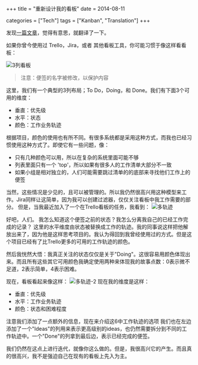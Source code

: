 +++
title = "重新设计我的看板"
date = 2014-08-11

categories = ["Tech"]
tags = ["Kanban", "Translation"]
+++

发现[一篇文章](https://matschaffer.com/2014/06/16/rethinking-kanban)，觉得有意思，就翻译了一下。

<!--more-->

如果你曾今使用过 Trello，Jira，或者 其他看板工具，你可能习惯于像这样看看板：

![3列看板](/asserts/images/kanban3column.png)
> 注意：便签的名字被修改，以保护内容

这里，我们有一个典型的3列布局；To Do，Doing，和 Done。我们有下面3个可用的维度：

- 垂直：优先级
- 水平：状态
- 颜色：工作业务轨迹

根据项目，颜色的使用也有所不同。有很多系统都是采用这种方式，而我也已经习惯使用这种方式了。即使它有一些问题，像：

- 只有几种颜色可以用，所以在复杂的系统里面可能不够
- 列表里面只有一个 'top'，所以如果有很多人的工作清单大部分不一致
- 如果小组是相对独立的，人们可能需要跳过清单的的底部来寻找他们工作上的便签

当然，这些情况是少见的，且可以被管理的。所以我仍然很高兴用这种模型来工作。Jira同样让这简单，因为我可以创建过滤器，仅仅关注看板中我工作需要的部分。
但是，当我最近加入了一个在Trello看板的任务，我看到：
![多轨迹](/asserts/images/kanbanmulticolumn.png)

好吧，人们。
我怎么知道这个便签之前的状态？我怎么分离我自己的已经工作完成的记录？
这里的水平维度由状态被替换成工作的轨迹。我的同事说这样把他解放出来了，因为他是这样思考项目的。我认为得回到我曾经使用过的方式。但是这个项目已经有了比Trello更多的可用的工作轨迹的颜色。

然后我恍然大悟：我真正关注的状态仅仅是关于"Doing"。这很容易用颜色体现出来。而且所有这些其它可用颜色我确定使用两种来体现我的故事点数：0表示微不足道，2表示简单，4表示困难。

现在，看板看起来像这样：
![多轨迹-2](/asserts/images/kanbanmulticolumncolored.png)
现在我的维度是这样：

- 垂直：优先级
- 水平：工作业务轨迹
- 颜色：状态和困难程度

注意我们添加了一点额外的信息，现在来介绍这6中工作轨迹的选项
我们也在左边添加了一个"Ideas"的列用来表示更高级别的ideas，也仍然需要拆分到不同的工作轨迹中。一个"Done"的列拿到最后边，表示已经完成的便签。

我们仍然在这点上进行迭代，就像你这么做的。但是，我很高兴它的产生。而且真的很高兴，我不是强迫自己在现有的看板上先入为主。

